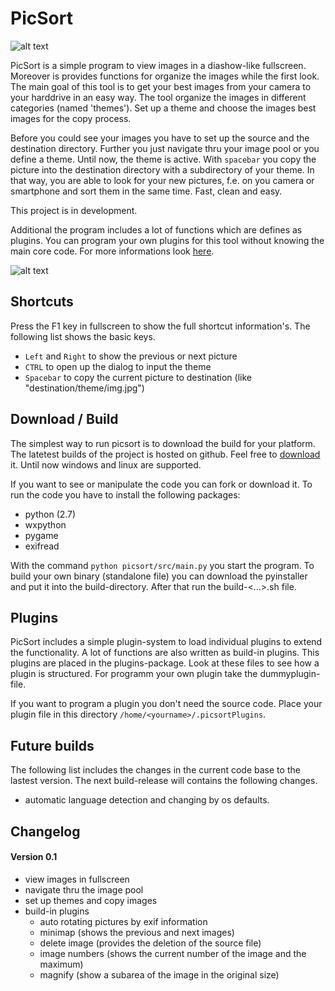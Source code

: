 # PicSort

![alt text](https://31.media.tumblr.com/bb9e67b5816527cfbb1c13df221fd0c5/tumblr_inline_n2y0y7iVgi1r10owe.png "Logo")

PicSort is a simple program to view images in a diashow-like fullscreen. Moreover is provides functions for organize the images while the first look. The main goal of this tool is to get your best images from your camera to your harddrive in an easy way. The tool organize the images in different categories (named 'themes'). Set up a theme and choose the images best images for the copy process.

Before you could see your images you have to set up the source and the destination directory. Further you just navigate thru your image pool or you define a theme. Until now, the theme is active. With `spacebar` you copy the picture into the destination directory with a subdirectory of your theme. In that way, you are able to look for your new pictures, f.e. on you camera or smartphone and sort them in the same time. Fast, clean and easy.

This project is in development.

Additional the program includes a lot of functions which are defines as plugins. You can program your own plugins for this tool without knowing the main core code. For more informations look [here](https://github.com/MilchReis/PicSort#Plugins "plugin-section").


![alt text](http://abload.de/img/screen16srx.png "Sceenshot")

## Shortcuts ##

Press the F1 key in fullscreen to show the full shortcut information's. The following list shows the basic keys.

 - `Left` and `Right` to show the previous or next picture
 - `CTRL` to open up the dialog to input the theme
 - `Spacebar` to copy the current picture to destination (like "destination/theme/img.jpg")

## Download / Build ##

The simplest way to run picsort is to download the build for your platform. The latetest builds of the project is hosted on github. Feel free to [download](https://github.com/MilchReis/PicSort/bin/ "download-address") it. Until now windows and linux are supported.

If you want to see or manipulate the code you can fork or download it. To run the code you have to install the following packages:

 - python (2.7)
 - wxpython
 - pygame
 - exifread

With the command `python picsort/src/main.py` you start the program. To build your own binary (standalone file) you can download the pyinstaller and put it into the build-directory.
After that run the build-<...>.sh file.

## Plugins

PicSort includes a simple plugin-system to load individual plugins to extend the functionality. A lot of functions are also written as build-in plugins. This plugins are placed in the plugins-package. Look at these files to see how a plugin is structured. For programm your own plugin take the dummyplugin-file. 

If you want to program a plugin you don't need the source code. Place your plugin file in this directory `/home/<yourname>/.picsortPlugins`. 

## Future builds ##
The following list includes the changes in the current code base to the lastest version. The next build-release will contains the following changes.

 - automatic language detection and changing by os defaults.

## Changelog ##

#### Version 0.1 ####

 - view images in fullscreen
 - navigate thru the image pool
 - set up themes and copy images
 - build-in plugins
 	 - auto rotating pictures by exif information
 	 - minimap (shows the previous and next images)
 	 - delete image (provides the deletion of the source file)
 	 - image numbers (shows the current number of the image and the maximum)
 	 - magnify (show a subarea of the image in the original size)

